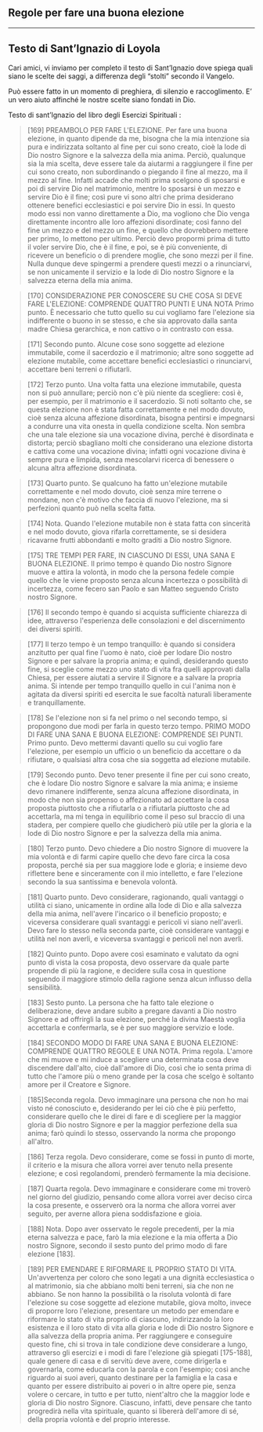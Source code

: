 
## Regole per fare una buona elezione
---

## Testo di Sant’Ignazio di Loyola

Cari amici, vi inviamo per completo il testo di Sant’Ignazio dove spiega quali siano le scelte dei saggi, a differenza degli “stolti” secondo il Vangelo.

Può essere fatto in un momento di preghiera, di silenzio e raccoglimento. E’ un vero aiuto affinché le nostre scelte siano fondati in Dio.

 Testo di sant’Ignazio del libro degli Esercizi Spirituali :

> [169] PREAMBOLO PER FARE L'ELEZIONE.  Per fare una buona elezione, in quanto dipende da me, bisogna che la mia intenzione sia pura e indirizzata soltanto al fine per cui sono creato, cioè la lode di Dio nostro Signore e la salvezza della mia anima. Perciò, qualunque sia la mia scelta, deve essere tale da aiutarmi a raggiungere il fine per cui sono creato, non subordinando o piegando il fine al mezzo, ma il mezzo al fine. Infatti accade che molti prima scelgono di sposarsi e poi di servire Dio nel matrimonio, mentre lo sposarsi è un mezzo e servire Dio è il fine; così pure vi sono altri che prima desiderano ottenere benefici ecclesiastici e poi servire Dio in essi. In questo modo essi non vanno direttamente a Dio, ma vogliono che Dio venga direttamente incontro alle loro affezioni disordinate; così fanno del fine un mezzo e del mezzo un fine, e quello che dovrebbero mettere per primo, lo mettono per ultimo. Perciò devo propormi prima di tutto il voler servire Dio, che è il fine, e poi, se è più conveniente, di ricevere un beneficio o di prendere moglie, che sono mezzi per il fine. Nulla dunque deve spingermi a prendere questi mezzi o a rinunciarvi, se non unicamente il servizio e la lode di Dio nostro Signore e la salvezza eterna della mia anima.

> ​[170] CONSIDERAZIONE PER CONOSCERE SU CHE COSA SI DEVE FARE L'ELEZIONE: COMPRENDE QUATTRO PUNTI E UNA NOTA Primo punto. È necessario che tutto quello su cui vogliamo fare l'elezione sia indifferente o buono in se stesso, e che sia approvato dalla santa madre Chiesa gerarchica, e non cattivo o in contrasto con essa.

> [171] Secondo punto. Alcune cose sono soggette ad elezione immutabile, come il sacerdozio e il matrimonio; altre sono soggette ad elezione mutabile, come accettare benefici ecclesiastici o rinunciarvi, accettare beni terreni o rifiutarli.

> [172] Terzo punto. Una volta fatta una elezione immutabile, questa non si può annullare; perciò non c'è più niente da scegliere: così è, per esempio, per il matrimonio e il sacerdozio. Si noti soltanto che, se questa elezione non è stata fatta correttamente e nel modo dovuto, cioè senza alcuna affezione disordinata, bisogna pentirsi e impegnarsi a condurre una vita onesta in quella condizione scelta. Non sembra che una tale elezione sia una vocazione divina, perché è disordinata e distorta; perciò sbagliano molti che considerano una elezione distorta e cattiva come una vocazione divina; infatti ogni vocazione divina è sempre pura e limpida, senza mescolarvi ricerca di benessere o alcuna altra affezione disordinata.

> [173] Quarto punto. Se qualcuno ha fatto un'elezione mutabile correttamente e nel modo dovuto, cioè senza mire terrene o mondane, non c'è motivo che faccia di nuovo l'elezione, ma si perfezioni quanto può nella scelta fatta.

> [174] Nota. Quando l'elezione mutabile non è stata fatta con sincerità e nel modo dovuto, giova rifarla correttamente, se si desidera ricavarne frutti abbondanti e molto graditi a Dio nostro Signore.

> [175] TRE TEMPI PER FARE, IN CIASCUNO DI ESSI, UNA SANA E BUONA ELEZIONE. Il primo tempo è quando Dio nostro Signore muove e attira la volontà, in modo che la persona fedele compie quello che le viene proposto senza alcuna incertezza o possibilità di incertezza, come fecero san Paolo e san Matteo seguendo Cristo nostro Signore.

> [176] Il secondo tempo è quando si acquista sufficiente chiarezza di idee, attraverso l'esperienza delle consolazioni e del discernimento dei diversi spiriti.

> [177] Il terzo tempo è un tempo tranquillo: è quando si considera anzitutto per qual fine l'uomo è nato, cioè per lodare Dio nostro Signore e per salvare la propria anima; e quindi, desiderando questo fine, si sceglie come mezzo uno stato di vita fra quelli approvati dalla Chiesa, per essere aiutati a servire il Signore e a salvare la propria anima. Si intende per tempo tranquillo quello in cui l'anima non è agitata da diversi spiriti ed esercita le sue facoltà naturali liberamente e tranquillamente.

> [178] Se l'elezione non si fa nel primo o nel secondo tempo, si propongono due modi per farla in questo terzo tempo. PRIMO MODO DI FARE UNA SANA E BUONA ELEZIONE: COMPRENDE SEI PUNTI. Primo punto. Devo mettermi davanti quello su cui voglio fare l'elezione, per esempio un ufficio o un beneficio da accettare o da rifiutare, o qualsiasi altra cosa che sia soggetta ad elezione mutabile.

> [179] Secondo punto. Devo tener presente il fine per cui sono creato, che è lodare Dio nostro Signore e salvare la mia anima; e insieme devo rimanere indifferente, senza alcuna affezione disordinata, in modo che non sia propenso o affezionato ad accettare la cosa proposta piuttosto che a rifiutarla o a rifiutarla piuttosto che ad accettarla, ma mi tenga in equilibrio come il peso sul braccio di una stadera, per compiere quello che giudicherò più utile per la gloria e la lode di Dio nostro Signore e per la salvezza della mia anima.

> [180] Terzo punto. Devo chiedere a Dio nostro Signore di muovere la mia volontà e di farmi capire quello che devo fare circa la cosa proposta, perché sia per sua maggiore lode e gloria; e insieme devo riflettere bene e sinceramente con il mio intelletto, e fare l'elezione secondo la sua santissima e benevola volontà.

> [181] Quarto punto. Devo considerare, ragionando, quali vantaggi o utilità ci siano, unicamente in ordine alla lode di Dio e alla salvezza della mia anima, nell'avere l'incarico o il beneficio proposto; e viceversa considerare quali svantaggi e pericoli vi siano nell'averli. Devo fare lo stesso nella seconda parte, cioè considerare vantaggi e utilità nel non averli, e viceversa svantaggi e pericoli nel non averli.

> [182] Quinto punto. Dopo avere così esaminato e valutato da ogni punto di vista la cosa proposta, devo osservare da quale parte propende di più la ragione, e decidere sulla cosa in questione seguendo il maggiore stimolo della ragione senza alcun influsso della sensibilità.

> [183] Sesto punto. La persona che ha fatto tale elezione o deliberazione, deve andare subito a pregare davanti a Dio nostro Signore e ad offrirgli la sua elezione, perché la divina Maestà voglia accettarla e confermarla, se è per suo maggiore servizio e lode.

>[184] SECONDO MODO DI FARE UNA SANA E BUONA ELEZIONE: COMPRENDE QUATTRO REGOLE E UNA NOTA. Prima regola. L'amore che mi muove e mi induce a scegliere una determinata cosa deve discendere dall'alto, cioè dall'amore di Dio, così che io senta prima di tutto che l'amore più o meno grande per la cosa che scelgo è soltanto amore per il Creatore e Signore.

> [185]Seconda regola. Devo immaginare una persona che non ho mai visto né conosciuto e, desiderando per lei ciò che è più perfetto, considerare quello che le direi di fare e di scegliere per la maggior gloria di Dio nostro Signore e per la maggior perfezione della sua anima; farò quindi lo stesso, osservando la norma che propongo all'altro.

> [186] Terza regola. Devo considerare, come se fossi in punto di morte, il criterio e la misura che allora vorrei aver tenuto nella presente elezione; e così regolandomi, prenderò fermamente la mia decisione.

> [187] Quarta regola. Devo immaginare e considerare come mi troverò nel giorno del giudizio, pensando come allora vorrei aver deciso circa la cosa presente, e osserverò ora la norma che allora vorrei aver seguito, per averne allora piena soddisfazione e gioia.

> [188] Nota. Dopo aver osservato le regole precedenti, per la mia eterna salvezza e pace, farò la mia elezione e la mia offerta a Dio nostro Signore, secondo il sesto punto del primo modo di fare elezione [183].

>[189] PER EMENDARE E RIFORMARE IL PROPRIO STATO DI VITA. Un'avvertenza per coloro che sono legati a una dignità ecclesiastica o al matrimonio, sia che abbiano molti beni terreni, sia che non ne abbiano. Se non hanno la possibilità o la risoluta volontà di fare l'elezione su cose soggette ad elezione mutabile, giova molto, invece di proporre loro l'elezione, presentare un metodo per emendare e riformare lo stato di vita proprio di ciascuno, indirizzando la loro esistenza e il loro stato di vita alla gloria e lode di Dio nostro Signore e alla salvezza della propria anima. Per raggiungere e conseguire questo fine, chi si trova in tale condizione deve considerare a lungo, attraverso gli esercizi e i modi di fare l'elezione già spiegati [175-188], quale genere di casa e di servitù deve avere, come dirigerla e governarla, come educarla con la parola e con l'esempio; così anche riguardo ai suoi averi, quanto destinare per la famiglia e la casa e quanto per essere distribuito ai poveri o in altre opere pie, senza volere o cercare, in tutto e per tutto, nient'altro che la maggior lode e gloria di Dio nostro Signore. Ciascuno, infatti, deve pensare che tanto progredirà nella vita spirituale, quanto si libererà dell'amore di sé, della propria volontà e del proprio interesse.
